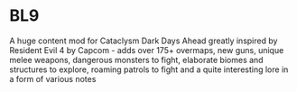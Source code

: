 # BL9
A huge content mod for Cataclysm Dark Days Ahead greatly inspired by Resident Evil 4 by Capcom - adds over 175+ overmaps, new guns, unique melee weapons, dangerous monsters to fight, elaborate biomes and structures to explore, roaming patrols to fight and a quite interesting lore in a form of various notes
